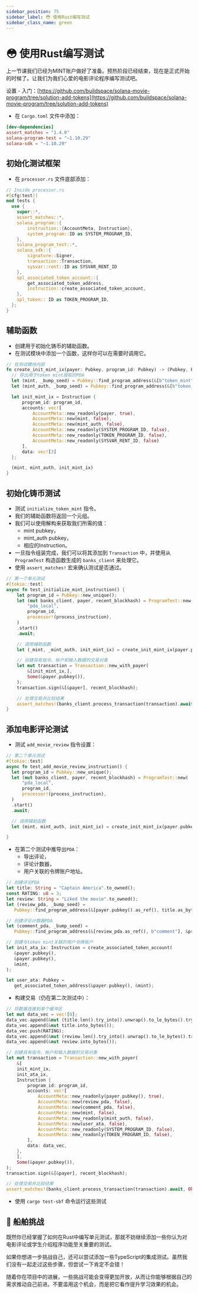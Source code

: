 ```yaml
---
sidebar_position: 75
sidebar_label: 😳 使用Rust编写测试
sidebar_class_name: green
---
```


# 😳 使用Rust编写测试

上一节课我们已经为MINT账户做好了准备。预热阶段已经结束，现在是正式开始的时候了。让我们为我们心爱的电影评论程序编写测试吧。

设置 - 入门：[https://github.com/buildspace/solana-movie-program/tree/solution-add-tokens](https://github.com/buildspace/solana-movie-program/tree/solution-add-tokens)

- 在 `Cargo.toml` 文件中添加：

```toml
[dev-dependencies]
assert_matches = "1.4.0"
solana-program-test = "~1.10.29"
solana-sdk = "~1.10.29"
```

## 初始化测试框架

- 在 `processor.rs` 文件底部添加：

```rust
// Inside processor.rs
#[cfg(test)]
mod tests {
  use {
    super::*,
    assert_matches::*,
    solana_program::{
        instruction::{AccountMeta, Instruction},
        system_program::ID as SYSTEM_PROGRAM_ID,
    },
    solana_program_test::*,
    solana_sdk::{
        signature::Signer,
        transaction::Transaction,
        sysvar::rent::ID as SYSVAR_RENT_ID
    },
    spl_associated_token_account::{
        get_associated_token_address,
        instruction::create_associated_token_account,
    },
    spl_token:: ID as TOKEN_PROGRAM_ID,
  };
}
```

## 辅助函数

- 创建用于初始化铸币的辅助函数。
- 在测试模块中添加一个函数，这样你可以在需要时调用它。

```rust
// 在测试模块内部
fn create_init_mint_ix(payer: Pubkey, program_id: Pubkey) -> (Pubkey, Pubkey, Instruction) {
  // 导出用于token mint授权的PDA
  let (mint, _bump_seed) = Pubkey::find_program_address(&[b"token_mint"], &program_id);
  let (mint_auth, _bump_seed) = Pubkey::find_program_address(&[b"token_auth"], &program_id);

  let init_mint_ix = Instruction {
      program_id: program_id,
      accounts: vec![
          AccountMeta::new_readonly(payer, true),
          AccountMeta::new(mint, false),
          AccountMeta::new(mint_auth, false),
          AccountMeta::new_readonly(SYSTEM_PROGRAM_ID, false),
          AccountMeta::new_readonly(TOKEN_PROGRAM_ID, false),
          AccountMeta::new_readonly(SYSVAR_RENT_ID, false)
      ],
      data: vec![3]
  };

  (mint, mint_auth, init_mint_ix)
}
```

## 初始化铸币测试

- 测试 `initialize_token_mint` 指令。
- 我们的辅助函数将返回一个元组。
- 我们可以使用解构来获取我们所需的值：
    - mint pubkey，
    - mint_auth pubkey，
    - 相应的Instruction。
- 一旦指令组装完成，我们可以将其添加到 `Transaction` 中，并使用从 `ProgramTest` 构造函数生成的 `banks_client` 来处理它。
- 使用 `assert_matches!` 宏来确认测试是否通过。

```rust
// 第一个单元测试
#[tokio::test]
async fn test_initialize_mint_instruction() {
    let program_id = Pubkey::new_unique();
    let (mut banks_client, payer, recent_blockhash) = ProgramTest::new(
        "pda_local",
        program_id,
        processor!(process_instruction),
    )
    .start()
    .await;

    // 调用辅助函数
    let (_mint, _mint_auth, init_mint_ix) = create_init_mint_ix(payer.pubkey(), program_id);

    // 创建具有指令、帐户和输入数据的交易对象
    let mut transaction = Transaction::new_with_payer(
        &[init_mint_ix,],
        Some(&payer.pubkey()),
    );
    transaction.sign(&[&payer], recent_blockhash);

    // 处理交易并比较结果
    assert_matches!(banks_client.process_transaction(transaction).await, Ok(_));
}
```

## 添加电影评论测试

- 测试 `add_movie_review` 指令设置：

```rust
// 第二个单元测试
#[tokio::test]
async fn test_add_movie_review_instruction() {
  let program_id = Pubkey::new_unique();
  let (mut banks_client, payer, recent_blockhash) = ProgramTest::new(
      "pda_local",
      program_id,
      processor!(process_instruction),
  )
  .start()
  .await;

  // 调用辅助函数
  let (mint, mint_auth, init_mint_ix) = create_init_mint_ix(payer.pubkey(), program_id);

}
```

- 在第二个测试中推导出`PDA`：
    - 导出评论，
    - 评论计数器，
    - 用户关联的令牌账户地址。

```rust
// 创建评论PDA
let title: String = "Captain America".to_owned();
const RATING: u8 = 3;
let review: String = "Liked the movie".to_owned();
let (review_pda, _bump_seed) =
   Pubkey::find_program_address(&[payer.pubkey().as_ref(), title.as_bytes()], &program_id);

// 创建评论计数器PDA
let (comment_pda, _bump_seed) =
   Pubkey::find_program_address(&[review_pda.as_ref(), b"comment"], &program_id);

// 创建与token mint关联的用户令牌账户
let init_ata_ix: Instruction = create_associated_token_account(
   &payer.pubkey(),
   &payer.pubkey(),
   &mint,
);

let user_ata: Pubkey =
   get_associated_token_address(&payer.pubkey(), &mint);
```

- 构建交易（仍在第二次测试中）：

```rust
// 将数据连接到单个缓冲区
let mut data_vec = vec![0];
data_vec.append(&mut (title.len().try_into().unwrap().to_le_bytes().try_into().unwrap()));
data_vec.append(&mut title.into_bytes());
data_vec.push(RATING);
data_vec.append(&mut (review.len().try_into().unwrap().to_le_bytes().try_into().unwrap()));
data_vec.append(&mut review.into_bytes());

// 创建具有指令、帐户和输入数据的交易对象
let mut transaction = Transaction::new_with_payer(
    &[
    init_mint_ix,
    init_ata_ix,
    Instruction {
        program_id: program_id,
        accounts: vec![
            AccountMeta::new_readonly(payer.pubkey(), true),
            AccountMeta::new(review_pda, false),
            AccountMeta::new(comment_pda, false),
            AccountMeta::new(mint, false),
            AccountMeta::new_readonly(mint_auth, false),
            AccountMeta::new(user_ata, false),
            AccountMeta::new_readonly(SYSTEM_PROGRAM_ID, false),
            AccountMeta::new_readonly(TOKEN_PROGRAM_ID, false),
        ],
        data: data_vec,
    },
    ],
    Some(&payer.pubkey()),
);
transaction.sign(&[&payer], recent_blockhash);

// 处理交易并比较结果
assert_matches!(banks_client.process_transaction(transaction).await, Ok(_));
```

- 使用 `cargo test-sbf` 命令运行这些测试

## 🚢 船舶挑战

既然你已经掌握了如何在Rust中编写单元测试，那就不妨继续添加一些你认为对电影评论或学生介绍程序功能至关重要的测试。

如果你想进一步挑战自己，还可以尝试添加一些TypeScript的集成测试。虽然我们没有一起走过这些步骤，但尝试一下肯定不会错！

随着你在项目中的进展，一些挑战可能会变得更加开放，从而让你能够根据自己的需求推动自己前进。不要滥用这个机会，而是把它看作提升学习效果的机会。
